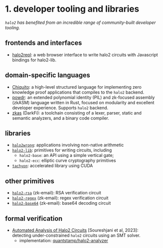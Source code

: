 # 1. developer tooling and libraries
*`halo2` has benefited from an incredible range of community-built developer tooling.*
## frontends and interfaces
- [halo2repl](https://halo2repl.dev): a web browser interface to write halo2 circuits with Javascript bindings for halo2-lib.

## domain-specific languages
- [Chiquito](https://github.com/privacy-scaling-explorations/chiquito): a high-level structured language for implementing zero knowledge proof applications that compiles to the `halo2` backend.
- [powdr](https://github.com/powdr-labs/powdr): an extended polynomial identity (PIL) and zk-focused assembly (zkASM) language written in Rust, focused on modularity and excellent developer experience. Supports `halo2` backend.
- [zkas](https://github.com/darkrenaissance/darkfi/tree/master/src/zkas) (DarkFi): a toolchain consisting of a lexer, parser, static and semantic analyzers, and a binary code compiler.

## libraries
- [`halo2wrong`](https://github.com/privacy-scaling-explorations/halo2wrong): applications involving non-native arithmetic
- [`halo2-lib`](https://github.com/axiom-crypto/halo2-lib): primitives for writing circuits, including
    - `halo2-base`: an API using a simple vertical gate;
    - `halo2-ecc`: elliptic curve cryptography primitives
- [`tachyon`](https://github.com/kroma-network/tachyon/tree/main/vendors/halo2): accelerated library using CUDA

## other primitives
- [`halo2-rsa`](https://github.com/zkemail/halo2-rsa) (zk-email): RSA verification circuit
- [`halo2-regex`](https://github.com/zkemail/halo2-regex) (zk-email): regex verification circuit
- [`halo2-base64`](https://github.com/zkemail/halo2-base64) (zk-email): base64 decoding circuit

## formal verification
- [Automated Analysis of Halo2 Circuits](https://eprint.iacr.org/2023/1051.pdf) [Soureshjani et al, 2023]: detecting under-constrained `halo2` circuits using an SMT solver.
    - implementation: [quantstamp/halo2-analyzer](https://github.com/quantstamp/halo2-analyzer)
